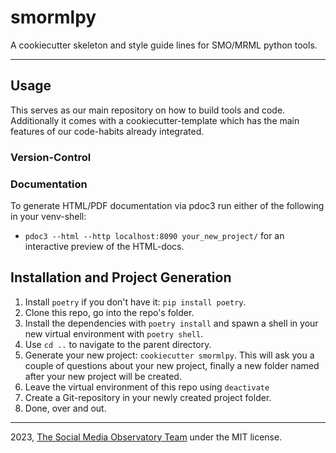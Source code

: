 # smormlpy

A cookiecutter skeleton and style guide lines for SMO/MRML python tools.

---
## Usage

This serves as our main repository on how to build tools and code. Additionally it comes with a cookiecutter-template which has the main features of our code-habits already integrated.

### Version-Control

### Documentation

To generate HTML/PDF documentation via pdoc3 run either of the following in your venv-shell:

- `pdoc3 --html --http localhost:8090 your_new_project/` for an interactive preview of the HTML-docs.
## Installation and Project Generation

1. Install `poetry` if you don't have it: `pip install poetry`.
2. Clone this repo, go into the repo's folder.
3. Install the dependencies with `poetry install` and spawn a shell in your new virtual environment with `poetry shell`.
4. Use `cd ..` to navigate to the parent directory.
5. Generate your new project: `cookiecutter smormlpy`. This will ask you a couple of questions about your new project, finally a new folder named after your new project will be created.   
6. Leave the virtual environment of this repo using `deactivate`
7. Create a Git-repository in your newly created project folder.
8. Done, over and out.

---

2023, [The Social Media Observatory Team](mailto:smo@leibniz-hbi.de) under the MIT license.
